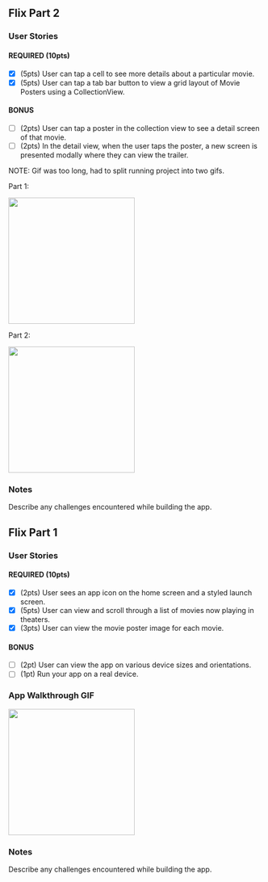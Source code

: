 
## Flix Part 2

### User Stories

#### REQUIRED (10pts)
- [X] (5pts) User can tap a cell to see more details about a particular movie.
- [X] (5pts) User can tap a tab bar button to view a grid layout of Movie Posters using a CollectionView.

#### BONUS
- [ ] (2pts) User can tap a poster in the collection view to see a detail screen of that movie.
- [ ] (2pts) In the detail view, when the user taps the poster, a new screen is presented modally where they can view the trailer.

NOTE: Gif was too long, had to split running project into two gifs. 

Part 1:

<img src="http://g.recordit.co/wZ1gOsDx5W.gif" width=250><br>

Part 2:

<img src="http://g.recordit.co/0FEORWP2Mt.gif" width=250><br>

### Notes
Describe any challenges encountered while building the app.

## Flix Part 1

### User Stories


#### REQUIRED (10pts)
- [x] (2pts) User sees an app icon on the home screen and a styled launch screen.
- [x] (5pts) User can view and scroll through a list of movies now playing in theaters.
- [x] (3pts) User can view the movie poster image for each movie.

#### BONUS
- [ ] (2pt) User can view the app on various device sizes and orientations.
- [ ] (1pt) Run your app on a real device.

### App Walkthrough GIF

<img src="http://g.recordit.co/6PrdFXFnUK.gif" width=250><br>



### Notes
Describe any challenges encountered while building the app.
